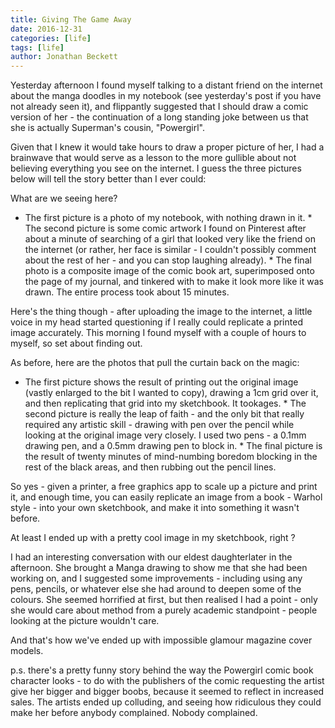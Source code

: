 ```yaml
---
title: Giving The Game Away
date: 2016-12-31
categories: [life]
tags: [life]
author: Jonathan Beckett
---
```


Yesterday afternoon I found myself talking to a distant friend on the internet about the manga doodles in my notebook (see yesterday's post if you have not already seen it), and flippantly suggested that I should draw a comic version of her - the continuation of a long standing joke between us that she is actually Superman's cousin, "Powergirl".

Given that I knew it would take hours to draw a proper picture of her, I had a brainwave that would serve as a lesson to the more gullible about not believing everything you see on the internet. I guess the three pictures below will tell the story better than I ever could:

What are we seeing here?

 * The first picture is a photo of my notebook, with nothing drawn in it.          * The second picture is some comic artwork I found on Pinterest after about a    minute of searching of a girl that looked very like the friend on the    internet (or rather, her face is similar - I couldn't possibly comment about    the rest of her - and you can stop laughing already).          * The final photo is a composite image of the comic book art, superimposed onto    the page of my journal, and tinkered with to make it look more like it was    drawn. The entire process took about 15 minutes.        

Here's the thing though - after uploading the image to the internet, a little voice in my head started questioning if I really could replicate a printed image accurately. This morning I found myself with a couple of hours to myself, so set about finding out.

As before, here are the photos that pull the curtain back on the magic:

 * The first picture shows the result of printing out the original image (vastly    enlarged to the bit I wanted to copy), drawing a 1cm grid over it, and then    replicating that grid into my sketchbook. It tookages.          * The second picture is really the leap of faith - and the only bit that really    required any artistic skill - drawing with pen over the pencil while looking    at the original image very closely. I used two pens - a 0.1mm drawing pen,    and a 0.5mm drawing pen to block in.          * The final picture is the result of twenty minutes of mind-numbing boredom    blocking in the rest of the black areas, and then rubbing out the pencil    lines.        

So yes - given a printer, a free graphics app to scale up a picture and print it, and enough time, you can easily replicate an image from a book - Warhol style - into your own sketchbook, and make it into something it wasn't before.

At least I ended up with a pretty cool image in my sketchbook, right ?

I had an interesting conversation with our eldest daughterlater in the afternoon. She brought a Manga drawing to show me that she had been working on, and I suggested some improvements - including using any pens, pencils, or whatever else she had around to deepen some of the colours. She seemed horrified at first, but then realised I had a point - only she would care about method from a purely academic standpoint - people looking at the picture wouldn't care.

And that's how we've ended up with impossible glamour magazine cover models.

p.s. there's a pretty funny story behind the way the Powergirl comic book character looks - to do with the publishers of the comic requesting the artist give her bigger and bigger boobs, because it seemed to reflect in increased sales. The artists ended up colluding, and seeing how ridiculous they could make her before anybody complained. Nobody complained.